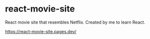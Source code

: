 # react-movie-site

React movie site that resembles Netflix. Created by me to learn React.

https://react-movie-site.pages.dev/
